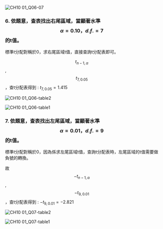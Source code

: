 

![CH10 01_Q06-07](https://github.com/user-attachments/assets/74b92515-7b2b-4730-83b4-26643982ad2e)

### 6. 依題意，查表找出右尾區域，當顯著水準 $$\alpha=0.10，d.f.=7$$的t值。
標準t分配對稱於0，求右尾區域t值，直接查詢t分配表即可。 

$$t_{n-1,\alpha}$$ , $$t_{7,0.05}$$，查t分配表得到 : 
$t_{7,0.05} = 1.415$  

![CH10 01_Q06-table2](https://github.com/user-attachments/assets/15aa36c4-35ab-4e45-8fca-fa417f111ddd)


![CH10 01_Q06-table1](https://github.com/user-attachments/assets/1d6d784a-02df-488c-a72c-4fc2b30e965d)  

### 7. 依題意，查表找出左尾區域，當顯著水準 $$\alpha=0.01，d.f.=9$$的t值。
標準t分配對稱於0，因為係求左尾區域t值，查詢t分配表時，左尾區域的t值需要做負號的轉換。 

故 $$-t_{n-1,\alpha}$$ , $$-t_{9,0.01}$$，查t分配表得到 : 
$-t_{9,0.01} = -2.821$  

![CH10 01_Q07-table2](https://github.com/user-attachments/assets/5756f178-b035-4c00-bdf8-4c36921d675a)
  

![CH10 01_Q07-table1](https://github.com/user-attachments/assets/b593af8f-f2f6-4355-9acb-b7b2d88f0e57)
